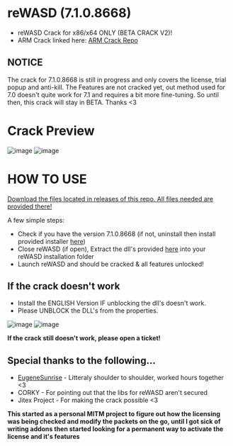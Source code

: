 # reWASD (7.1.0.8668)
- reWASD Crack for x86/x64 ONLY (BETA CRACK V2)!
- ARM Crack linked here: [ARM Crack Repo](https://github.com/EugeneSunrise/reWASD)

## NOTICE

The crack for 7.1.0.8668 is still in progress and only covers the license, trial popup and anti-kill.
The Features are not cracked yet, out method used for 7.0 doesn't quite work for 7.1 and requires a bit more fine-tuning.
So until then, this crack will stay in BETA. Thanks <3

# Crack Preview

![image](https://github.com/RedDot-3ND7355/reWASD/assets/6676924/99878f34-03e0-4147-a7d0-042feaf8681b)
![image](https://github.com/RedDot-3ND7355/reWASD/assets/6676924/8e443283-abd5-4ad5-876c-8bd25705e346)

# HOW TO USE
[Download the files located in releases of this repo. All files needed are provided there!](https://github.com/RedDot-3ND7355/reWASD/releases)

A few simple steps:
- Check if you have the version 7.1.0.8668 (if not, uninstall then install provided installer [here](https://github.com/RedDot-3ND7355/reWASD/releases))
- Close reWASD (if open), Extract the dll's provided [here](https://github.com/RedDot-3ND7355/reWASD/releases) into your reWASD installation folder
- Launch reWASD and should be cracked & all features unlocked!

## If the crack doesn't work
- Install the ENGLISH Version IF unblocking the dll's doesn't work.
- Please UNBLOCK the DLL's from the properties.

![image](https://github.com/RedDot-3ND7355/reWASD/assets/6676924/24730f03-b42a-4257-ae2e-eaf2c7325966)
![image](https://github.com/RedDot-3ND7355/reWASD/assets/6676924/7e4e8273-aef2-441f-9218-7c1f6f114619)

**If the crack still doesn't work, please open a ticket!**

## Special thanks to the following...
- [EugeneSunrise](https://github.com/EugeneSunrise) - Litteraly shoulder to shoulder, worked hours together <3
- CORKY - For pointing out that the libs for reWASD aren't secured
- Jitex Project - For making the crack possible <3
  
**This started as a personal MITM project to figure out how the licensing was being checked and modify the packets on the go, until I got sick of writing addons then started looking for a permanent way to activate the license and it's features**
